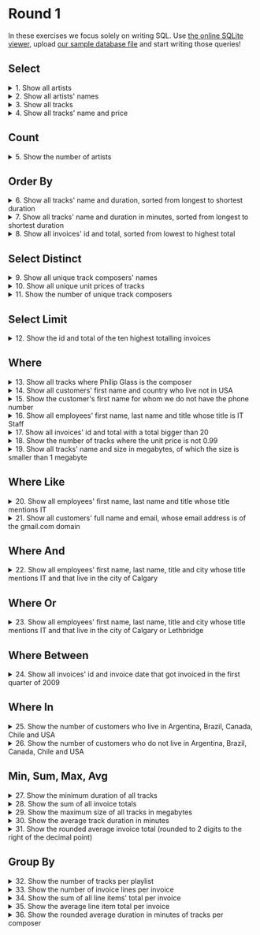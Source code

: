 # Round 1

In these exercises we focus solely on writing SQL. Use [the online SQLite viewer](https://inloop.github.io/sqlite-viewer/), upload [our sample database file](../chinook-database/chinook.sqlite) and start writing those queries!
## Select
<details><summary>1. Show all artists</summary>

```sql
SELECT
    *
FROM
    Artist;
```
</details>
<details><summary>2. Show all artists' names</summary>

```sql
SELECT
    Name
FROM
    Artist;
```
</details>
<details><summary>3. Show all tracks</summary>

```sql
SELECT
    *
FROM
    Track;
```
</details>
<details><summary>4. Show all tracks' name and price</summary>

```sql
SELECT
    Name,
    UnitPrice
FROM
    Track;
```
</details>

## Count
<details><summary>5. Show the number of artists</summary>

```sql
SELECT count(*)
FROM Artist;
```
</details>

## Order By
<details><summary>6. Show all tracks' name and duration, sorted from longest to shortest duration</summary>

```sql
SELECT
    Name,
    Milliseconds
FROM
    Track
ORDER BY
    Milliseconds DESC;
```
</details>
<details><summary>7. Show all tracks' name and duration in minutes, sorted from longest to shortest duration</summary>

```sql
SELECT
    Name,
    Milliseconds / 1000 / 60 AS Minutes
FROM
    Track
ORDER BY
    Milliseconds DESC;
```
</details>
<details><summary>8. Show all invoices' id and total, sorted from lowest to highest total</summary>

```sql
SELECT
    InvoiceId,
    Total
FROM
    Invoice
ORDER BY
    Total;
```
</details>

## Select Distinct
<details><summary>9. Show all unique track composers' names</summary>

```sql
SELECT DISTINCT
    Composer
FROM
    Track;
```
</details>
<details><summary>10. Show all unique unit prices of tracks</summary>

```sql
SELECT DISTINCT
    UnitPrice
FROM
    Track;
```
</details>
<details><summary>11. Show the number of unique track composers</summary>

```sql
SELECT
    count(DISTINCT Composer)
FROM
    Track;
```
</details>

## Select Limit
<details><summary>12. Show the id and total of the ten highest totalling invoices</summary>

```sql
SELECT
    InvoiceId,
    Total
FROM
    Invoice
ORDER BY
    Total DESC
LIMIT 10;
```
</details>

## Where
<details><summary>13. Show all tracks where Philip Glass is the composer</summary>

```sql
SELECT
    *
FROM
    Track
WHERE Composer = 'Philip Glass'
```
</details>
<details><summary>14. Show all customers' first name and country who live not in USA</summary>

```sql
SELECT
    FirstName,
    Country
FROM
    Customer
WHERE
    Country != 'USA';

-- OR

SELECT
    FirstName,
    Country
FROM
    Customer
WHERE
    Country IS NOT 'USA';
```
</details>
<details><summary>15. Show the customer's first name for whom we do not have the phone number</summary>

```sql
SELECT
    FirstName
FROM
    Customer
WHERE
    Phone IS NULL;
```
</details>
<details><summary>16. Show all employees' first name, last name and title whose title is IT Staff</summary>

```sql
SELECT
    FirstName,
    LastName,
    Title
FROM
    Employee
WHERE
    Title = 'IT Staff';
```
</details>
<details><summary>17. Show all invoices' id and total with a total bigger than 20</summary>

```sql
SELECT
    InvoiceId,
    Total
FROM
    Invoice
WHERE
    Total > 20;
```
</details>
<details><summary>18. Show the number of tracks where the unit price is not 0.99</summary>

```sql
SELECT count(*)
FROM
    Track
where UnitPrice != '0.99';
```
</details>
<details><summary>19. Show all tracks' name and size in megabytes, of which the size is smaller than 1 megabyte</summary>

```sql
SELECT
    Name,
    cast(Bytes AS REAL) / 1000 / 1000 AS Megabytes
FROM
    Track
WHERE
    Bytes / 1000 / 1000 <= 1;

---

-- Using the column alias we avoid repeating ourselves
SELECT
    Name,
    cast(Bytes AS REAL) / 1000 / 1000 AS Megabytes
FROM
    Track
WHERE
    Megabytes <= 1;
```
</details>

## Where Like
<details><summary>20. Show all employees' first name, last name and title whose title mentions IT</summary>

```sql
SELECT
    FirstName,
    LastName,
    Title
FROM
    Employee
WHERE
    Title LIKE '%IT%';
```
</details>
<details><summary>21. Show all customers' full name and email, whose email address is of the gmail.com domain</summary>

```sql
-- The || operator is "concatenate" - it joins together the two strings of its operands.
SELECT
    FirstName || ' ' || LastName as FullName,
    Email
FROM
    Customer
WHERE
    Email LIKE '%gmail.com';
```
</details>

## Where And
<details><summary>22. Show all employees' first name, last name, title and city whose title mentions IT and that live in the city of Calgary</summary>

```sql
SELECT
    FirstName,
    LastName,
    Title,
    City
FROM
    Employee
WHERE
    Title LIKE '%IT%'
    AND City = 'Calgary';
```
</details>

## Where Or
<details><summary>23. Show all employees' first name, last name, title and city whose title mentions IT and that live in the city of Calgary or Lethbridge</summary>

```sql
SELECT
    FirstName,
    LastName,
    Title,
    City
FROM
    Employee
WHERE
    Title LIKE '%IT%'
    AND(City = 'Calgary'
        OR City = 'Lethbridge');
```
</details>

## Where Between
<details><summary>24. Show all invoices' id and invoice date that got invoiced in the first quarter of 2009</summary>

```sql
SELECT
    InvoiceId,
    InvoiceDate
FROM
    Invoice
WHERE
    InvoiceDate BETWEEN '2009-01-01' AND '2009-03-31';
```

</details>

## Where In
<details><summary>25. Show the number of customers who live in Argentina, Brazil, Canada, Chile and USA</summary>

```sql
SELECT
    count(*)
FROM
    Customer
WHERE
    Country IN('Argentina', 'Brazil', 'Canada', 'Chile', 'USA');
```
</details>
<details><summary>26. Show the number of customers who do not live in Argentina, Brazil, Canada, Chile and USA</summary>

```sql
SELECT
    count(*)
FROM
    Customer
WHERE
    Country NOT IN('Argentina', 'Brazil', 'Canada', 'Chile', 'USA');
```
</details>

## Min, Sum, Max, Avg
<details><summary>27. Show the minimum duration of all tracks</summary>

```sql
SELECT
    min(Milliseconds) AS MinimumDuration
FROM
    Track;
```
</details>
<details><summary>28. Show the sum of all invoice totals</summary>

```sql
SELECT
    sum(Total)
FROM
    Invoice;
```
</details>
<details><summary>29. Show the maximum size of all tracks in megabytes</summary>

```sql
SELECT
    max(Bytes / 1000 / 1000) AS MaximumInMegabytes
FROM
    Track;
```
</details>
<details><summary>30. Show the average track duration in minutes</summary>

```sql
SELECT
    avg(Milliseconds / 1000 / 60) AS AverageInMinutes
FROM
    Track;
```
</details>
<details><summary>31. Show the rounded average invoice total (rounded to 2 digits to the right of the decimal point)</summary>

```sql
SELECT
    round(avg(Total), 2) AS AverageTotal
FROM
    Invoice;
```
</details>

## Group By
<details><summary>32. Show the number of tracks per playlist</summary>

```sql
SELECT
    PlaylistId,
    count(*)
FROM
    PlaylistTrack
GROUP BY
    PlaylistId;
```
</details>
<details><summary>33. Show the number of invoice lines per invoice</summary>

```sql
SELECT
    InvoiceId,
    count(*)
FROM
    InvoiceLine
GROUP BY
    InvoiceId;
```
</details>
<details><summary>34. Show the sum of all line items' total per invoice</summary>

```sql
SELECT
    InvoiceId,
    sum(UnitPrice * Quantity) AS AverageLineItemTotal
FROM
    InvoiceLine
GROUP BY
    InvoiceId;
```
</details>
<details><summary>35. Show the average line item total per invoice</summary>

```sql
SELECT
    InvoiceId,
    avg(UnitPrice * Quantity) AS AverageLineItemTotal
FROM
    InvoiceLine
GROUP BY
    InvoiceId;
```
</details>
<details><summary>36. Show the rounded average duration in minutes of tracks per composer</summary>

```sql
SELECT
    Composer,
    round(avg(Milliseconds / 1000 / 60), 2) AS AverageDurationInMinutes
FROM
    Track
WHERE
    Composer IS NOT NULL
GROUP BY
    Composer;
```
</details>
